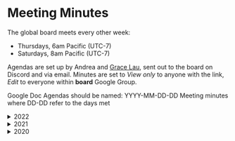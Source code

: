 # Meeting Minutes

The global board meets every other week:

* Thursdays, 6am Pacific (UTC-7)
* Saturdays, 8am Pacific (UTC-7)

Agendas are set up by Andrea and [Grace Lau](https://app.gitbook.com/u/xbDEk4Iir0S2LJc7GIsLCQHpQGY2 "mention"), sent out to the board on Discord and via email. Minutes are set to _View only_ to anyone with the link, _Edit_ to everyone within **board** Google Group.

Google Doc Agendas should be named: YYYY-MM-DD-DD Meeting minutes where DD-DD refer to the days met

<details>

<summary>2022</summary>

* [2022-01-27, 29](https://docs.google.com/document/d/1\_Pt\_7ctdcQOC0SFRlIzlCj2Sg93rrp2Xw1VUpMd3TNE/edit?usp=sharing)
* [2022-01-13, 15](https://docs.google.com/document/d/1kFotLnlCS9jJB4MqBHOlrWIqHn3YjsAzm\_20tb\_Ai3I/edit?usp=sharing)



</details>

<details>

<summary>2021</summary>

* [2021-12-16, 18](https://docs.google.com/document/d/1ZzGPklBSEfWPyS2XPZP6B1pfasrKHQcy8Aq5SKChQ64/edit?usp=sharing)
* [2021-12-02, 04](https://docs.google.com/document/d/1wInLLPn58YCCx895Tswf9xUNFVPMewnX550YVzdRkVM/edit?usp=sharing)
* [2021-11-18, 20](https://docs.google.com/document/d/1Eypw3Vc1rDM77qGxKOMqtdccxWKbS8TfMqUYUOEoa7M/edit?usp=sharing)
* [2021-11-04, 06](https://docs.google.com/document/d/1u\_x\_2KXgHNUTWkAm4NcJmnr4euhAqcfhxngnwm\_rk7k/edit?usp=sharing)
* [2021-10-21, 23](https://docs.google.com/document/d/1kys3ZqrWyuo1w8g3G4svXGe3bmQg09Xnf2yeJV4evcc/edit?usp=sharing)
* [2021-10-07, 09](https://docs.google.com/document/d/1bEcrqey3KhW0keED-VkR9iIoJBwj8ml3ArWCcYP22HM/edit?usp=sharing)
* [2021-09-23, 25](https://docs.google.com/document/d/1JzCpoABabD0WzU3owSuBzKlwf4p5p\_ceWPJxbxzRLlg/edit?usp=sharing)
* [2021-09-09, 11](https://docs.google.com/document/d/1Zq-v8Ja6FeD\_EtdugYnKMeKIcJOxe5kfZUuc-MyZ1d4/edit?usp=sharing)
* [2021-08-26, 28](https://docs.google.com/document/d/1fFDnOaOUUKhPNpzDzMM8ZlELFEdmfNr8ZpNpJc-2mHw/edit?usp=sharing)
* [2021-08-12, 14](https://docs.google.com/document/d/1DOwIahcx\_iFUmQXQ0G8Zvn0p9qCNik7P3I7qdoXGivk/edit?usp=sharing)
* [2021-07-29, 31](https://docs.google.com/document/d/11YiYn7CwkVGt4LXZ3NzjP-9jsTCwnxuh4J4SkJfOngg/edit?usp=sharing)
* [2021-07-15, 17](https://docs.google.com/document/d/1Izz3px8k7OhgPVY\_mI\_lyiTKX8wnAUzDG4tbq1Vs6Wo/edit?usp=sharing)
* [2021-07-01, 03](https://docs.google.com/document/d/1YtbkRSzGdNZgPUcL8ZmLIuDIiBAAhMpJOR8pgSaTD-4/edit?usp=sharing)
* [2021-06-17, 19](https://docs.google.com/document/d/1CKG2u7BACC\_o-Jxt-nVBjUEq1bHBo-k1dD9GzCGceME/edit?usp=sharing)
* [2021-05-20, 22](https://docs.google.com/document/d/1eV8A07JpXYlGrtqJuTnNqn81UAHP0oUwlQ2G4ioDfTA/edit?usp=sharing)
* [2021-05-06, 08](https://docs.google.com/document/d/18-7qRpTGjUhkLJ9xWnfheN9jFq-OwZl6e3rNFZdj74k/edit?usp=sharing)
* [2021-04-22, 24](https://docs.google.com/document/d/1hzYDu6lyG0T8MMpWAoW4LFioET8P9AbU\_I9LFUiibrI/edit?usp=sharing)
* [2021-04-08, 10](https://docs.google.com/document/d/18TkgNEJxkcJIDbp\_2NykU9TS5alLVAWq0lf4qt2\_gBo/edit?usp=sharing)
* [2021-03-25, 27](https://docs.google.com/document/d/1x\_fGXDsHN3VapJUb79rYct4CzdDnaC2rF33NESs4iwU/edit?usp=sharing)
* [2021-03-11](https://docs.google.com/document/d/16EXzs6lZZpYBasmpfBh52sJemlPll5RyN3KJZcyiT8Q/edit?usp=sharing)
* [2021-02-25](https://docs.google.com/document/d/1t1\_M1\_y5PF\_djGu7C-fNd-OZ9Vfx7BJUHHKGdLoyyVw/edit?usp=sharing)
* [2021-02-11, 13](https://docs.google.com/document/d/1fl3pSqsmYRsUWS0UyEP-vAOTjiyFigmMzXxgCsxuTHg/edit?usp=sharing)
* [2021-01-28, 30](https://docs.google.com/document/d/1HxwN4m4XYXNo3gAOij-laR9uPIcINqeviEgalmqxv4s/edit?usp=sharing)
* [2021-01-14, 16](https://docs.google.com/document/d/1mwKnx7dgA\_-P9U\_nfKBx0UZqekHdCn54tML979q2H50/edit?usp=sharing)
* [2021-01-07, 09](https://docs.google.com/document/d/1\_zuj3miyihhvJ5pG1sZv9xYDwSgfqHBMYp\_eMa0JFsY/edit?usp=sharing)

</details>

<details>

<summary>2020</summary>

* [Dec 17, 19](https://docs.google.com/document/d/1K0\_CbyxyraVpMx9r1dbEmSY2mklxy12jR3kvC03rl0g/edit?usp=sharing)
* [Dec 3, 5](https://docs.google.com/document/d/1TL88eS1tJRnszLHirCBbcUx6bngEE9GJfqKHmAw69po/edit?usp=sharing)
* [Nov 19, 21](https://docs.google.com/document/d/1rnLiTVKC1EPXXPoV0ZN9rt7KtHLlHVHyn6JPvMWriC8/edit?usp=sharing)
* [Nov 5, 7](https://docs.google.com/document/d/1lKCq\_tlO0kMU8RhGv9\_xTyeYCv-DbdTQMhEJbz07aEk/edit?usp=sharing)
* [Oct 22, 24](https://docs.google.com/document/d/1a\_8dRDSgEQtnr7TjXkdVAmtT6sjQ42Q1lERpDGHLkTo/edit?usp=sharing)
* [Oct 8, 10](https://docs.google.com/document/d/1HYPlOuYcDcH8OY9YI5J5j5u0Hdv8BIfHXLtwmTFdYl0/edit?usp=sharing)
* [Sep 24, 26](https://docs.google.com/document/d/1gTFkCOmP3IGOGbcjMe8g1p8oXqsmano7SiB\_73e0c2c/edit?usp=sharing)
* [Sep 10, 12](https://docs.google.com/document/d/1-fo-YHlRoh3j0vdkGBpzc9lx0wU\_vusZU\_vXOrnU4OQ/edit?usp=sharing)
* [Aug 27, 29](https://docs.google.com/document/d/12i3iu3DVUa9Sb9uhbxGu6Oq6ty5o79\_sS7guje-mzyw/edit?usp=sharing)
* [Aug 13, 15](https://docs.google.com/document/d/1n\_iAHlDAxTlhaO3kAgIDHylvaRXgYTWZbSF9xe3f5\_s/edit?usp=sharing)
* [Aug 5](https://docs.google.com/document/d/1\_r3AumpWvxIFGiawg43lYCPzVxL\_yglkVUPiiOAWlmE/edit?usp=sharing)
* [Jul 22](https://docs.google.com/document/d/1deOWXJdNzW\_Bj0YDaK77TyPukWDXUDAZW\_D-n9VA1WE/edit?usp=sharing)
* [Jun 24](https://docs.google.com/document/d/1BewGZAfCOwchrqUKudwQoQOReqZPD-WZgInApzlxPLc/edit?usp=sharing)
* [Jun 10](https://docs.google.com/document/d/1-2kGctDO88d8cEJwkdsevNzhlgJr9JApGvBLoQ3nMck/edit?usp=sharing)
* [Apr 15](https://docs.google.com/document/d/1P2TgSdjRBV-0QCayRovpjrZrbadDbD34C-F21zhKSVM/edit?usp=sharing)
* [Mar 18](https://docs.google.com/document/d/1TDswwkkNh0YNqalIn7XpGbfzSv7SOFB3DKloZH\_JdDk/edit?usp=sharing)
* [Mar 3](https://docs.google.com/document/d/1ql5xk9WeYAq9Zt1Vx97rSPsLkF6WFgUOHjPbTKF\_ZVk/edit?usp=sharing)
* [Feb 19](https://docs.google.com/document/d/1iKgZaArZjLRP6IoCoHRoZgrEg-ynh9OIb8m6L37KR9A/edit?usp=sharing)
* [Jan 22](https://docs.google.com/document/d/1IVvHiWTyKSknGHBb015AMCcvE\_Ty86ZYXyQsIRBaeD8/edit?usp=sharing)

</details>
